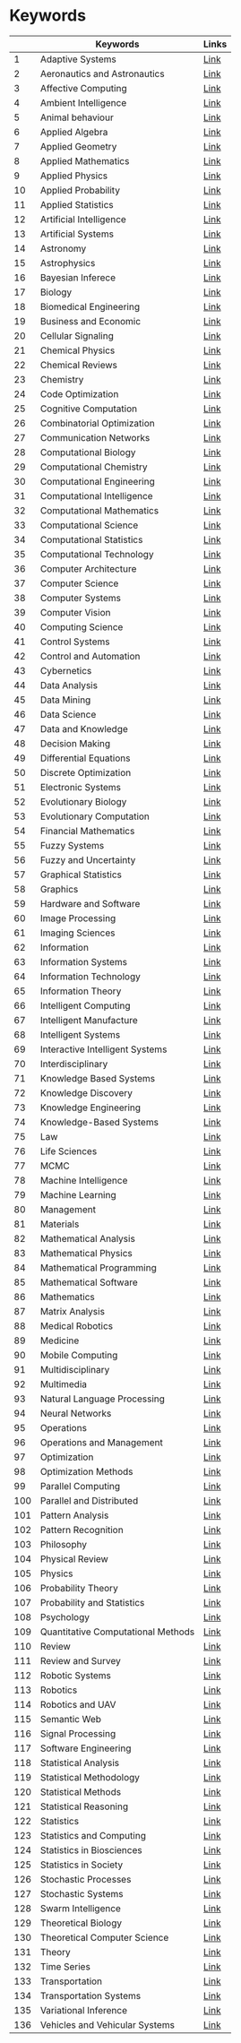 # Keywords

| |Keywords|Links|
|-|-|-|
|1|Adaptive Systems|[Link](data/Weekly/Journals_Keywords/Adaptive_Systems.html)|
|2|Aeronautics and Astronautics|[Link](data/Weekly/Journals_Keywords/Aeronautics_and_Astronautics.html)|
|3|Affective Computing|[Link](data/Weekly/Journals_Keywords/Affective_Computing.html)|
|4|Ambient Intelligence|[Link](data/Weekly/Journals_Keywords/Ambient_Intelligence.html)|
|5|Animal behaviour|[Link](data/Weekly/Journals_Keywords/Animal_behaviour.html)|
|6|Applied Algebra|[Link](data/Weekly/Journals_Keywords/Applied_Algebra.html)|
|7|Applied Geometry|[Link](data/Weekly/Journals_Keywords/Applied_Geometry.html)|
|8|Applied Mathematics|[Link](data/Weekly/Journals_Keywords/Applied_Mathematics.html)|
|9|Applied Physics|[Link](data/Weekly/Journals_Keywords/Applied_Physics.html)|
|10|Applied Probability|[Link](data/Weekly/Journals_Keywords/Applied_Probability.html)|
|11|Applied Statistics|[Link](data/Weekly/Journals_Keywords/Applied_Statistics.html)|
|12|Artificial Intelligence|[Link](data/Weekly/Journals_Keywords/Artificial_Intelligence.html)|
|13|Artificial Systems|[Link](data/Weekly/Journals_Keywords/Artificial_Systems.html)|
|14|Astronomy|[Link](data/Weekly/Journals_Keywords/Astronomy.html)|
|15|Astrophysics|[Link](data/Weekly/Journals_Keywords/Astrophysics.html)|
|16|Bayesian Inferece|[Link](data/Weekly/Journals_Keywords/Bayesian_Inferece.html)|
|17|Biology|[Link](data/Weekly/Journals_Keywords/Biology.html)|
|18|Biomedical Engineering|[Link](data/Weekly/Journals_Keywords/Biomedical_Engineering.html)|
|19|Business and Economic|[Link](data/Weekly/Journals_Keywords/Business_and_Economic.html)|
|20|Cellular Signaling|[Link](data/Weekly/Journals_Keywords/Cellular_Signaling.html)|
|21|Chemical Physics|[Link](data/Weekly/Journals_Keywords/Chemical_Physics.html)|
|22|Chemical Reviews|[Link](data/Weekly/Journals_Keywords/Chemical_Reviews.html)|
|23|Chemistry|[Link](data/Weekly/Journals_Keywords/Chemistry.html)|
|24|Code Optimization|[Link](data/Weekly/Journals_Keywords/Code_Optimization.html)|
|25|Cognitive Computation|[Link](data/Weekly/Journals_Keywords/Cognitive_Computation.html)|
|26|Combinatorial Optimization|[Link](data/Weekly/Journals_Keywords/Combinatorial_Optimization.html)|
|27|Communication Networks|[Link](data/Weekly/Journals_Keywords/Communication_Networks.html)|
|28|Computational Biology|[Link](data/Weekly/Journals_Keywords/Computational_Biology.html)|
|29|Computational Chemistry|[Link](data/Weekly/Journals_Keywords/Computational_Chemistry.html)|
|30|Computational Engineering|[Link](data/Weekly/Journals_Keywords/Computational_Engineering.html)|
|31|Computational Intelligence|[Link](data/Weekly/Journals_Keywords/Computational_Intelligence.html)|
|32|Computational Mathematics|[Link](data/Weekly/Journals_Keywords/Computational_Mathematics.html)|
|33|Computational Science|[Link](data/Weekly/Journals_Keywords/Computational_Science.html)|
|34|Computational Statistics|[Link](data/Weekly/Journals_Keywords/Computational_Statistics.html)|
|35|Computational Technology|[Link](data/Weekly/Journals_Keywords/Computational_Technology.html)|
|36|Computer Architecture|[Link](data/Weekly/Journals_Keywords/Computer_Architecture.html)|
|37|Computer Science|[Link](data/Weekly/Journals_Keywords/Computer_Science.html)|
|38|Computer Systems|[Link](data/Weekly/Journals_Keywords/Computer_Systems.html)|
|39|Computer Vision|[Link](data/Weekly/Journals_Keywords/Computer_Vision.html)|
|40|Computing Science|[Link](data/Weekly/Journals_Keywords/Computing_Science.html)|
|41|Control Systems|[Link](data/Weekly/Journals_Keywords/Control_Systems.html)|
|42|Control and Automation|[Link](data/Weekly/Journals_Keywords/Control_and_Automation.html)|
|43|Cybernetics|[Link](data/Weekly/Journals_Keywords/Cybernetics.html)|
|44|Data Analysis|[Link](data/Weekly/Journals_Keywords/Data_Analysis.html)|
|45|Data Mining|[Link](data/Weekly/Journals_Keywords/Data_Mining.html)|
|46|Data Science|[Link](data/Weekly/Journals_Keywords/Data_Science.html)|
|47|Data and Knowledge|[Link](data/Weekly/Journals_Keywords/Data_and_Knowledge.html)|
|48|Decision Making|[Link](data/Weekly/Journals_Keywords/Decision_Making.html)|
|49|Differential Equations|[Link](data/Weekly/Journals_Keywords/Differential_Equations.html)|
|50|Discrete Optimization|[Link](data/Weekly/Journals_Keywords/Discrete_Optimization.html)|
|51|Electronic Systems|[Link](data/Weekly/Journals_Keywords/Electronic_Systems.html)|
|52|Evolutionary Biology|[Link](data/Weekly/Journals_Keywords/Evolutionary_Biology.html)|
|53|Evolutionary Computation|[Link](data/Weekly/Journals_Keywords/Evolutionary_Computation.html)|
|54|Financial Mathematics|[Link](data/Weekly/Journals_Keywords/Financial_Mathematics.html)|
|55|Fuzzy Systems|[Link](data/Weekly/Journals_Keywords/Fuzzy_Systems.html)|
|56|Fuzzy and Uncertainty|[Link](data/Weekly/Journals_Keywords/Fuzzy_and_Uncertainty.html)|
|57|Graphical Statistics|[Link](data/Weekly/Journals_Keywords/Graphical_Statistics.html)|
|58|Graphics|[Link](data/Weekly/Journals_Keywords/Graphics.html)|
|59|Hardware and Software|[Link](data/Weekly/Journals_Keywords/Hardware_and_Software.html)|
|60|Image Processing|[Link](data/Weekly/Journals_Keywords/Image_Processing.html)|
|61|Imaging Sciences|[Link](data/Weekly/Journals_Keywords/Imaging_Sciences.html)|
|62|Information|[Link](data/Weekly/Journals_Keywords/Information.html)|
|63|Information Systems|[Link](data/Weekly/Journals_Keywords/Information_Systems.html)|
|64|Information Technology|[Link](data/Weekly/Journals_Keywords/Information_Technology.html)|
|65|Information Theory|[Link](data/Weekly/Journals_Keywords/Information_Theory.html)|
|66|Intelligent Computing|[Link](data/Weekly/Journals_Keywords/Intelligent_Computing.html)|
|67|Intelligent Manufacture|[Link](data/Weekly/Journals_Keywords/Intelligent_Manufacture.html)|
|68|Intelligent Systems|[Link](data/Weekly/Journals_Keywords/Intelligent_Systems.html)|
|69|Interactive Intelligent Systems|[Link](data/Weekly/Journals_Keywords/Interactive_Intelligent_Systems.html)|
|70|Interdisciplinary|[Link](data/Weekly/Journals_Keywords/Interdisciplinary.html)|
|71|Knowledge Based Systems|[Link](data/Weekly/Journals_Keywords/Knowledge_Based_Systems.html)|
|72|Knowledge Discovery|[Link](data/Weekly/Journals_Keywords/Knowledge_Discovery.html)|
|73|Knowledge Engineering|[Link](data/Weekly/Journals_Keywords/Knowledge_Engineering.html)|
|74|Knowledge-Based Systems|[Link](data/Weekly/Journals_Keywords/Knowledge-Based_Systems.html)|
|75|Law|[Link](data/Weekly/Journals_Keywords/Law.html)|
|76|Life Sciences|[Link](data/Weekly/Journals_Keywords/Life_Sciences.html)|
|77|MCMC|[Link](data/Weekly/Journals_Keywords/MCMC.html)|
|78|Machine Intelligence|[Link](data/Weekly/Journals_Keywords/Machine_Intelligence.html)|
|79|Machine Learning|[Link](data/Weekly/Journals_Keywords/Machine_Learning.html)|
|80|Management|[Link](data/Weekly/Journals_Keywords/Management.html)|
|81|Materials|[Link](data/Weekly/Journals_Keywords/Materials.html)|
|82|Mathematical Analysis|[Link](data/Weekly/Journals_Keywords/Mathematical_Analysis.html)|
|83|Mathematical Physics|[Link](data/Weekly/Journals_Keywords/Mathematical_Physics.html)|
|84|Mathematical Programming|[Link](data/Weekly/Journals_Keywords/Mathematical_Programming.html)|
|85|Mathematical Software|[Link](data/Weekly/Journals_Keywords/Mathematical_Software.html)|
|86|Mathematics|[Link](data/Weekly/Journals_Keywords/Mathematics.html)|
|87|Matrix Analysis|[Link](data/Weekly/Journals_Keywords/Matrix_Analysis.html)|
|88|Medical Robotics|[Link](data/Weekly/Journals_Keywords/Medical_Robotics.html)|
|89|Medicine|[Link](data/Weekly/Journals_Keywords/Medicine.html)|
|90|Mobile Computing|[Link](data/Weekly/Journals_Keywords/Mobile_Computing.html)|
|91|Multidisciplinary|[Link](data/Weekly/Journals_Keywords/Multidisciplinary.html)|
|92|Multimedia|[Link](data/Weekly/Journals_Keywords/Multimedia.html)|
|93|Natural Language Processing|[Link](data/Weekly/Journals_Keywords/Natural_Language_Processing.html)|
|94|Neural Networks|[Link](data/Weekly/Journals_Keywords/Neural_Networks.html)|
|95|Operations|[Link](data/Weekly/Journals_Keywords/Operations.html)|
|96|Operations and Management|[Link](data/Weekly/Journals_Keywords/Operations_and_Management.html)|
|97|Optimization|[Link](data/Weekly/Journals_Keywords/Optimization.html)|
|98|Optimization Methods|[Link](data/Weekly/Journals_Keywords/Optimization_Methods.html)|
|99|Parallel Computing|[Link](data/Weekly/Journals_Keywords/Parallel_Computing.html)|
|100|Parallel and Distributed|[Link](data/Weekly/Journals_Keywords/Parallel_and_Distributed.html)|
|101|Pattern Analysis|[Link](data/Weekly/Journals_Keywords/Pattern_Analysis.html)|
|102|Pattern Recognition|[Link](data/Weekly/Journals_Keywords/Pattern_Recognition.html)|
|103|Philosophy|[Link](data/Weekly/Journals_Keywords/Philosophy.html)|
|104|Physical Review|[Link](data/Weekly/Journals_Keywords/Physical_Review.html)|
|105|Physics|[Link](data/Weekly/Journals_Keywords/Physics.html)|
|106|Probability Theory|[Link](data/Weekly/Journals_Keywords/Probability_Theory.html)|
|107|Probability and Statistics|[Link](data/Weekly/Journals_Keywords/Probability_and_Statistics.html)|
|108|Psychology|[Link](data/Weekly/Journals_Keywords/Psychology.html)|
|109|Quantitative Computational Methods|[Link](data/Weekly/Journals_Keywords/Quantitative_Computational_Methods.html)|
|110|Review|[Link](data/Weekly/Journals_Keywords/Review.html)|
|111|Review and Survey|[Link](data/Weekly/Journals_Keywords/Review_and_Survey.html)|
|112|Robotic Systems|[Link](data/Weekly/Journals_Keywords/Robotic_Systems.html)|
|113|Robotics|[Link](data/Weekly/Journals_Keywords/Robotics.html)|
|114|Robotics and UAV|[Link](data/Weekly/Journals_Keywords/Robotics_and_UAV.html)|
|115|Semantic Web|[Link](data/Weekly/Journals_Keywords/Semantic_Web.html)|
|116|Signal Processing|[Link](data/Weekly/Journals_Keywords/Signal_Processing.html)|
|117|Software Engineering|[Link](data/Weekly/Journals_Keywords/Software_Engineering.html)|
|118|Statistical Analysis|[Link](data/Weekly/Journals_Keywords/Statistical_Analysis.html)|
|119|Statistical Methodology|[Link](data/Weekly/Journals_Keywords/Statistical_Methodology.html)|
|120|Statistical Methods|[Link](data/Weekly/Journals_Keywords/Statistical_Methods.html)|
|121|Statistical Reasoning|[Link](data/Weekly/Journals_Keywords/Statistical_Reasoning.html)|
|122|Statistics|[Link](data/Weekly/Journals_Keywords/Statistics.html)|
|123|Statistics and Computing|[Link](data/Weekly/Journals_Keywords/Statistics_and_Computing.html)|
|124|Statistics in Biosciences|[Link](data/Weekly/Journals_Keywords/Statistics_in_Biosciences.html)|
|125|Statistics in Society|[Link](data/Weekly/Journals_Keywords/Statistics_in_Society.html)|
|126|Stochastic Processes|[Link](data/Weekly/Journals_Keywords/Stochastic_Processes.html)|
|127|Stochastic Systems|[Link](data/Weekly/Journals_Keywords/Stochastic_Systems.html)|
|128|Swarm Intelligence|[Link](data/Weekly/Journals_Keywords/Swarm_Intelligence.html)|
|129|Theoretical Biology|[Link](data/Weekly/Journals_Keywords/Theoretical_Biology.html)|
|130|Theoretical Computer Science|[Link](data/Weekly/Journals_Keywords/Theoretical_Computer_Science.html)|
|131|Theory|[Link](data/Weekly/Journals_Keywords/Theory.html)|
|132|Time Series|[Link](data/Weekly/Journals_Keywords/Time_Series.html)|
|133|Transportation|[Link](data/Weekly/Journals_Keywords/Transportation.html)|
|134|Transportation Systems|[Link](data/Weekly/Journals_Keywords/Transportation_Systems.html)|
|135|Variational Inference|[Link](data/Weekly/Journals_Keywords/Variational_Inference.html)|
|136|Vehicles and Vehicular Systems|[Link](data/Weekly/Journals_Keywords/Vehicles_and_Vehicular_Systems.html)|
